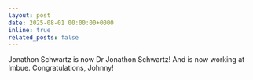 ```yaml
---
layout: post
date: 2025-08-01 00:00:00+0000
inline: true
related_posts: false
---
```


Jonathon Schwartz is now Dr Jonathon Schwartz! And is now working at Imbue. Congratulations, Johnny!
